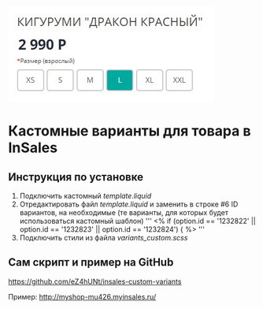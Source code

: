 ![Кастомные варианты для товара в InSales](https://github.com/eZ4hUNt/insales-custom-variants/blob/master/Screenshot_4.jpg?raw=true)
# Кастомные варианты для товара в InSales
## Инструкция по установке
1. Подключить кастомный *template.liquid*
2. Отредактировать файл *template.liquid* и заменить в строке #6 ID вариантов, на необходимые (те варианты, для которых будет использоваться кастомный шаблон)
'''
<% if (option.id == '1232822' || option.id == '1232823' || option.id == '1232824') { %>
'''
3. Подключить стили из файла *variants_custom.scss*

## Сам скрипт и пример на GitHub
https://github.com/eZ4hUNt/insales-custom-variants

Пример: http://myshop-mu426.myinsales.ru/

